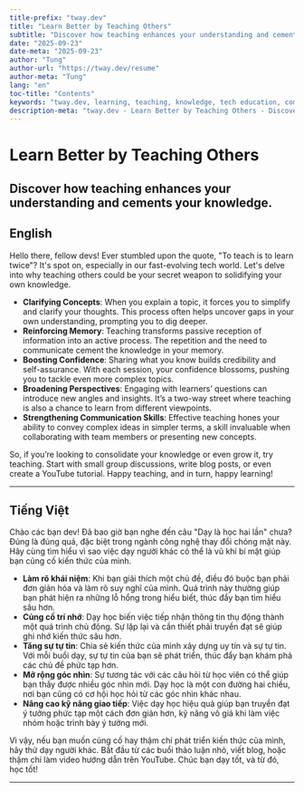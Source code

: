 ```yaml
---
title-prefix: "tway.dev"
title: "Learn Better by Teaching Others"
subtitle: "Discover how teaching enhances your understanding and cements your knowledge."
date: "2025-09-23"
date-meta: "2025-09-23"
author: "Tung"
author-url: "https://tway.dev/resume"
author-meta: "Tung"
lang: "en"
toc-title: "Contents"
keywords: "tway.dev, learning, teaching, knowledge, tech education, communication"
description-meta: "tway.dev - Learn Better by Teaching Others - Discover how teaching enhances your understanding and cements your knowledge."
---
```


# Learn Better by Teaching Others
## Discover how teaching enhances your understanding and cements your knowledge.

## English
Hello there, fellow devs! Ever stumbled upon the quote, "To teach is to learn twice"? It's spot on, especially in our fast-evolving tech world. Let's delve into why teaching others could be your secret weapon to solidifying your own knowledge.

- **Clarifying Concepts**: When you explain a topic, it forces you to simplify and clarify your thoughts. This process often helps uncover gaps in your own understanding, prompting you to dig deeper.
- **Reinforcing Memory**: Teaching transforms passive reception of information into an active process. The repetition and the need to communicate cement the knowledge in your memory.
- **Boosting Confidence**: Sharing what you know builds credibility and self-assurance. With each session, your confidence blossoms, pushing you to tackle even more complex topics.
- **Broadening Perspectives**: Engaging with learners’ questions can introduce new angles and insights. It’s a two-way street where teaching is also a chance to learn from different viewpoints.
- **Strengthening Communication Skills**: Effective teaching hones your ability to convey complex ideas in simpler terms, a skill invaluable when collaborating with team members or presenting new concepts.

So, if you’re looking to consolidate your knowledge or even grow it, try teaching. Start with small group discussions, write blog posts, or even create a YouTube tutorial. Happy teaching, and in turn, happy learning!

---

## Tiếng Việt
Chào các bạn dev! Đã bao giờ bạn nghe đến câu "Dạy là học hai lần" chưa? Đúng là đúng quá, đặc biệt trong ngành công nghệ thay đổi chóng mặt này. Hãy cùng tìm hiểu vì sao việc dạy người khác có thể là vũ khí bí mật giúp bạn củng cố kiến thức của mình.

- **Làm rõ khái niệm**: Khi bạn giải thích một chủ đề, điều đó buộc bạn phải đơn giản hóa và làm rõ suy nghĩ của mình. Quá trình này thường giúp bạn phát hiện ra những lỗ hổng trong hiểu biết, thúc đẩy bạn tìm hiểu sâu hơn.
- **Củng cố trí nhớ**: Dạy học biến việc tiếp nhận thông tin thụ động thành một quá trình chủ động. Sự lặp lại và cần thiết phải truyền đạt sẽ giúp ghi nhớ kiến thức sâu hơn.
- **Tăng sự tự tin**: Chia sẻ kiến thức của mình xây dựng uy tín và sự tự tin. Với mỗi buổi dạy, sự tự tin của bạn sẽ phát triển, thúc đẩy bạn khám phá các chủ đề phức tạp hơn.
- **Mở rộng góc nhìn**: Sự tương tác với các câu hỏi từ học viên có thể giúp bạn thấy được nhiều góc nhìn mới. Dạy học là một con đường hai chiều, nơi bạn cũng có cơ hội học hỏi từ các góc nhìn khác nhau.
- **Nâng cao kỹ năng giao tiếp**: Việc dạy học hiệu quả giúp bạn truyền đạt ý tưởng phức tạp một cách đơn giản hơn, kỹ năng vô giá khi làm việc nhóm hoặc trình bày ý tưởng mới.

Vì vậy, nếu bạn muốn củng cố hay thậm chí phát triển kiến thức của mình, hãy thử dạy người khác. Bắt đầu từ các buổi thảo luận nhỏ, viết blog, hoặc thậm chí làm video hướng dẫn trên YouTube. Chúc bạn dạy tốt, và từ đó, học tốt!

---